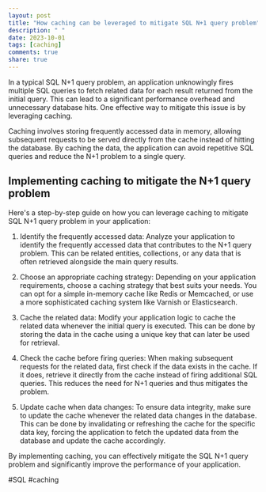 ```yaml
---
layout: post
title: "How caching can be leveraged to mitigate SQL N+1 query problem"
description: " "
date: 2023-10-01
tags: [caching]
comments: true
share: true
---
```


In a typical SQL N+1 query problem, an application unknowingly fires multiple SQL queries to fetch related data for each result returned from the initial query. This can lead to a significant performance overhead and unnecessary database hits. One effective way to mitigate this issue is by leveraging caching.

Caching involves storing frequently accessed data in memory, allowing subsequent requests to be served directly from the cache instead of hitting the database. By caching the data, the application can avoid repetitive SQL queries and reduce the N+1 problem to a single query.

## Implementing caching to mitigate the N+1 query problem

Here's a step-by-step guide on how you can leverage caching to mitigate SQL N+1 query problem in your application:

1. Identify the frequently accessed data: Analyze your application to identify the frequently accessed data that contributes to the N+1 query problem. This can be related entities, collections, or any data that is often retrieved alongside the main query results.

2. Choose an appropriate caching strategy: Depending on your application requirements, choose a caching strategy that best suits your needs. You can opt for a simple in-memory cache like Redis or Memcached, or use a more sophisticated caching system like Varnish or Elasticsearch.

3. Cache the related data: Modify your application logic to cache the related data whenever the initial query is executed. This can be done by storing the data in the cache using a unique key that can later be used for retrieval.

4. Check the cache before firing queries: When making subsequent requests for the related data, first check if the data exists in the cache. If it does, retrieve it directly from the cache instead of firing additional SQL queries. This reduces the need for N+1 queries and thus mitigates the problem.

5. Update cache when data changes: To ensure data integrity, make sure to update the cache whenever the related data changes in the database. This can be done by invalidating or refreshing the cache for the specific data key, forcing the application to fetch the updated data from the database and update the cache accordingly.

By implementing caching, you can effectively mitigate the SQL N+1 query problem and significantly improve the performance of your application.

#SQL #caching
